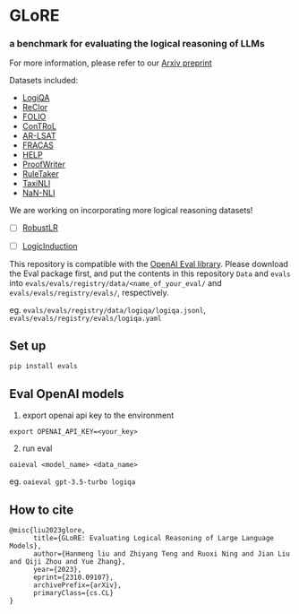 # GLoRE
### a benchmark for evaluating the logical reasoning of LLMs

For more information, please refer to our [Arxiv preprint](https://arxiv.org/abs/2310.09107)

Datasets included:
* [LogiQA](https://github.com/csitfun/LogiQA2.0)
* [ReClor](https://whyu.me/reclor/)
* [FOLIO](https://github.com/Yale-LILY/FOLIO)
* [ConTRoL](https://github.com/csitfun/ConTRoL-dataset)
* [AR-LSAT](https://github.com/zhongwanjun/AR-LSAT)
* [FRACAS](https://www-nlp.stanford.edu/~wcmac/downloads/fracas.xml)
* [HELP](https://github.com/verypluming/HELP)
* [ProofWriter](https://allenai.org/data/proofwriter)
* [RuleTaker](https://allenai.org/data/ruletaker)
* [TaxiNLI](https://github.com/microsoft/TaxiNLI)
* [NaN-NLI](https://github.com/joey234/nan-nli)

We are working on incorporating more logical reasoning datasets!

- [ ] [RobustLR](https://github.com/INK-USC/RobustLR)
- [ ] [LogicInduction]()


This repository is compatible with the [OpenAI Eval library](https://github.com/openai/evals). Please download the Eval package first, and put the contents in this repository `Data` and `evals` into `evals/evals/registry/data/<name_of_your_eval/` and `evals/evals/registry/evals/`, respectively.

eg. `evals/evals/registry/data/logiqa/logiqa.jsonl`, `evals/evals/registry/evals/logiqa.yaml`

## Set up
`pip install evals`

## Eval OpenAI models
1. export openai api key to the environment

```export OPENAI_API_KEY=<your_key>```

2. run eval

```oaieval <model_name> <data_name>```

eg. `oaieval gpt-3.5-turbo logiqa`

## How to cite
```
@misc{liu2023glore,
      title={GLoRE: Evaluating Logical Reasoning of Large Language Models}, 
      author={Hanmeng liu and Zhiyang Teng and Ruoxi Ning and Jian Liu and Qiji Zhou and Yue Zhang},
      year={2023},
      eprint={2310.09107},
      archivePrefix={arXiv},
      primaryClass={cs.CL}
}
```
